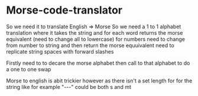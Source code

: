 # Morse-code-translator
<!-- Pseudo code -->
So we need it to translate English => Morse 
So we need a 1 to 1 alphabet translation 
where it takes the string and for each word returns the morse equivalent (need to change all to lowercase)
for numbers need to change from number to string and then return the morse equuivalent 
need to replicate string spaces with forward slashes

Firstly need to to decare the morse alphabet
then call to that alphabet to do a one to one swap 


Morse to english is abit trickier however as there isn't a set length for for the string 
like for example "---" could be both s and mt